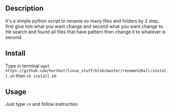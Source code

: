 ## Description
  It's a simple python script to rename so many files and folders by 2 step, first give him what you want change and second what you want change to. He search
  and found all files that have pattern then change it to whatever is second.
## Install
  Type in terminal ```wget https://github.com/hertkof/linux_stuff/blob/master/rename%20all/install.sh``` then ```sh install.sh```
## Usage
  Just type ```rn``` and follow instruction
